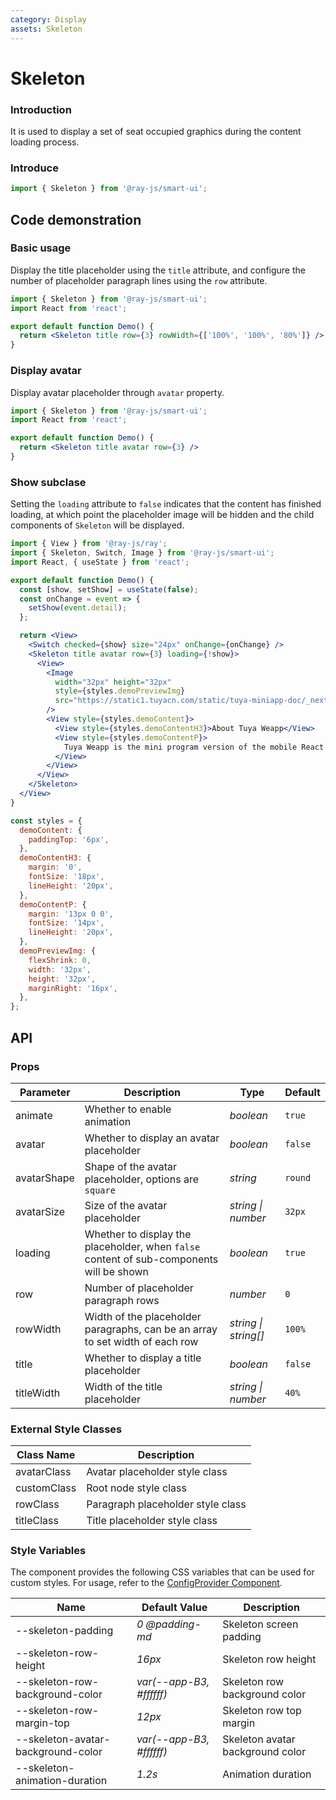 ```yaml
---
category: Display
assets: Skeleton
---
```


# Skeleton

### Introduction

It is used to display a set of seat occupied graphics during the content loading process.

### Introduce

```jsx
import { Skeleton } from '@ray-js/smart-ui';
```

## Code demonstration

### Basic usage

Display the title placeholder using the `title` attribute, and configure the number of placeholder paragraph lines using the `row` attribute.

```jsx
import { Skeleton } from '@ray-js/smart-ui';
import React from 'react';

export default function Demo() {
  return <Skeleton title row={3} rowWidth={['100%', '100%', '80%']} />;
}
```

### Display avatar

Display avatar placeholder through `avatar` property.

```jsx
import { Skeleton } from '@ray-js/smart-ui';
import React from 'react';

export default function Demo() {
  return <Skeleton title avatar row={3} />
}
```

### Show subclase

Setting the `loading` attribute to `false` indicates that the content has finished loading, at which point the placeholder image will be hidden and the child components of `Skeleton` will be displayed.

```jsx
import { View } from '@ray-js/ray';
import { Skeleton, Switch, Image } from '@ray-js/smart-ui';
import React, { useState } from 'react';

export default function Demo() {
  const [show, setShow] = useState(false);
  const onChange = event => {
    setShow(event.detail);
  };

  return <View>
    <Switch checked={show} size="24px" onChange={onChange} />
    <Skeleton title avatar row={3} loading={!show}>
      <View>
        <Image
          width="32px" height="32px"
          style={styles.demoPreviewImg}
          src="https://static1.tuyacn.com/static/tuya-miniapp-doc/_next/static/images/logo-small.png"
        />
        <View style={styles.demoContent}>
          <View style={styles.demoContentH3}>About Tuya Weapp</View>
          <View style={styles.demoContentP}>
            Tuya Weapp is the mini program version of the mobile React component library. Both are based on the same visual specifications, providing consistent API interfaces to help developers quickly build mini program applications.
          </View>
        </View>
      </View>
    </Skeleton>
  </View>
}

const styles = {
  demoContent: {
    paddingTop: '6px',
  },
  demoContentH3: {
    margin: '0',
    fontSize: '18px',
    lineHeight: '20px',
  },
  demoContentP: {
    margin: '13px 0 0',
    fontSize: '14px',
    lineHeight: '20px',
  },
  demoPreviewImg: {
    flexShrink: 0,
    width: '32px',
    height: '32px',
    marginRight: '16px',
  },
};
```

## API

### Props

| Parameter    | Description                                 | Type                 | Default |
| ------------ | ------------------------------------------- | -------------------- | ------- |
| animate | Whether to enable animation | _boolean_ | `true` |
| avatar | Whether to display an avatar placeholder | _boolean_ | `false` |
| avatarShape | Shape of the avatar placeholder, options are `square` | _string_ | `round` |
| avatarSize | Size of the avatar placeholder | _string \| number_ | `32px` |
| loading | Whether to display the placeholder, when `false` content of sub-components will be shown | _boolean_ | `true` |
| row | Number of placeholder paragraph rows | _number_ | `0` |
| rowWidth | Width of the placeholder paragraphs, can be an array to set width of each row | _string \| string[]_ | `100%` |
| title | Whether to display a title placeholder | _boolean_ | `false` |
| titleWidth | Width of the title placeholder | _string \| number_ | `40%` |

### External Style Classes

| Class Name    | Description       |
| ------------- | ----------------- |
| avatarClass | Avatar placeholder style class |
| customClass | Root node style class |
| rowClass | Paragraph placeholder style class |
| titleClass | Title placeholder style class |

### Style Variables

The component provides the following CSS variables that can be used for custom styles. For usage, refer to the [ConfigProvider Component](/material/smartui?comId=config-provider).

| Name                          | Default Value                           | Description              |
| ----------------------------- | ---------------------------------------- | ------------------------ |
| --skeleton-padding            | _0 @padding-md_                         | Skeleton screen padding  |
| --skeleton-row-height         | _16px_                                  | Skeleton row height      |
| --skeleton-row-background-color | _var(--app-B3, #ffffff)_              | Skeleton row background color |
| --skeleton-row-margin-top     | _12px_                                  | Skeleton row top margin  |
| --skeleton-avatar-background-color | _var(--app-B3, #ffffff)_           | Skeleton avatar background color |
| --skeleton-animation-duration | _1.2s_                                  | Animation duration       |